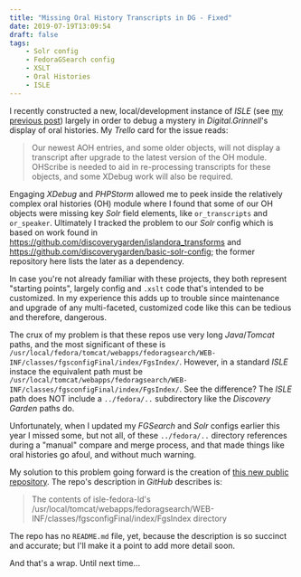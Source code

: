 ```yaml
---
title: "Missing Oral History Transcripts in DG - Fixed"
date: 2019-07-19T13:09:54
draft: false
tags:
    - Solr config
    - FedoraGSearch config
    - XSLT
    - Oral Histories
    - ISLE
---
```


I recently constructed a new, local/development instance of _ISLE_ (see [my previous post](/posts/021-rebuilding-isle-ld/)) largely in order to debug a mystery in _Digital.Grinnell_'s display of oral histories.  My _Trello_ card for the issue reads:

>Our newest AOH entries, and some older objects, will not display a transcript after upgrade to the latest version of the OH module. OHScribe is needed to aid in re-processing transcripts for these objects, and some XDebug work will also be required.

Engaging _XDebug_ and _PHPStorm_ allowed me to peek inside the relatively complex oral histories (OH) module where I found that some of our OH objects were missing key _Solr_ field elements, like `or_transcripts` and `or_speaker`.  Ultimately I tracked the problem to our _Solr_ config which is based on work found in https://github.com/discoverygarden/islandora_transforms and https://github.com/discoverygarden/basic-solr-config; the former repository here lists the later as a dependency.  

In case you're not already familiar with these projects, they both represent "starting points", largely config and `.xslt` code that's intended to be customized. In my experience this adds up to trouble since maintenance and upgrade of any multi-faceted, customized code like this can be tedious and therefore, dangerous.

The crux of my problem is that these repos use very long _Java_/_Tomcat_ paths, and the most significant of these is `/usr/local/fedora/tomcat/webapps/fedoragsearch/WEB-INF/classes/fgsconfigFinal/index/FgsIndex/`.  However, in a standard _ISLE_ instace the equivalent path must be `/usr/local/tomcat/webapps/fedoragsearch/WEB-INF/classes/fgsconfigFinal/index/FgsIndex/`.  See the difference?  The _ISLE_ path does NOT include a `../fedora/..` subdirectory like the _Discovery Garden_ paths do.

Unfortunately, when I updated my _FGSearch_ and _Solr_ configs earlier this year I missed some, but not all, of these `../fedora/..` directory references during a "manual" compare and merge process, and that made things like oral histories go afoul, and without much warning.  

My solution to this problem going forward is the creation of [this new public repository](https://github.com/DigitalGrinnell/FgsIndex).  The repo's description in _GitHub_ describes is:

>The contents of isle-fedora-ld's /usr/local/tomcat/webapps/fedoragsearch/WEB-INF/classes/fgsconfigFinal/index/FgsIndex directory

The repo has no `README.md` file, yet, because the description is so succinct and accurate; but I'll make it a point to add more detail soon.

And that's a wrap.  Until next time...
